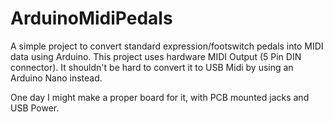 # ArduinoMidiPedals
A simple project to convert standard expression/footswitch pedals into MIDI data using Arduino. This project uses hardware MIDI Output (5 Pin DIN connector). It shouldn't be hard to convert it to USB Midi by using an Arduino Nano instead.
 
One day I might make a proper board for it, with PCB mounted jacks and USB Power.

